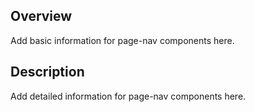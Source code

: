 ## Overview

Add basic information for page-nav components here.

## Description

Add detailed information for page-nav components here.
